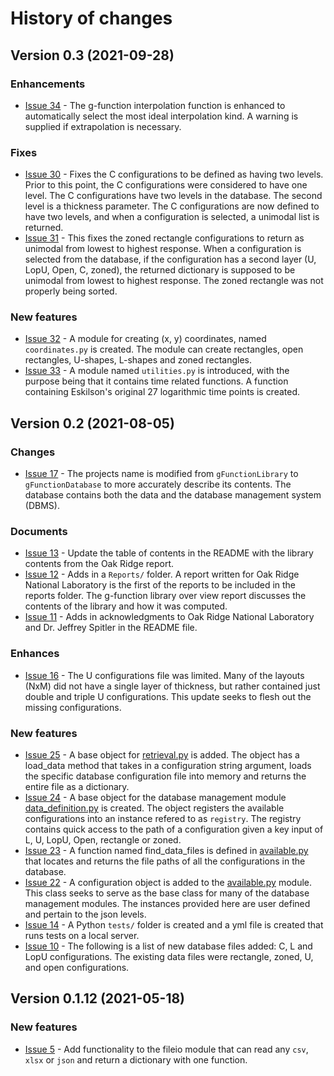 # History of changes

## Version 0.3 (2021-09-28)

### Enhancements

- [Issue 34](https://github.com/j-c-cook/gFunctionDatabase/issues/34) - The g-function interpolation function is enhanced to automatically select the most ideal interpolation kind. A warning is supplied if extrapolation is necessary. 

### Fixes

- [Issue 30](https://github.com/j-c-cook/gFunctionDatabase/issues/30) - Fixes the C configurations to be defined as having two levels. Prior to this point, the C configurations were considered to have one level. The C configurations have two levels in the database. The second level is a thickness parameter. The C configurations are now defined to have two levels, and when a configuration is selected, a unimodal list is returned.
- [Issue 31](https://github.com/j-c-cook/gFunctionDatabase/issues/31) - This fixes the zoned rectangle configurations to return as unimodal from lowest to highest response. When a configuration is selected from the database, if the configuration has a second layer (U, LopU, Open, C, zoned), the returned dictionary is supposed to be unimodal from lowest to highest response. The zoned rectangle was not properly being sorted.

### New features
- [Issue 32](https://github.com/j-c-cook/gFunctionDatabase/issues/32) - A module for creating (x, y) coordinates, named `coordinates.py` is created. The module can create rectangles, open rectangles, U-shapes, L-shapes and zoned rectangles.
- [Issue 33](https://github.com/j-c-cook/gFunctionDatabase/issues/33) - A module named `utilities.py` is introduced, with the purpose being that it contains time related functions. A function containing Eskilson's original 27 logarithmic time points is created.

## Version 0.2 (2021-08-05)

### Changes

- [Issue 17](https://github.com/j-c-cook/gFunctionLibrary/issues/17) - The projects name is modified from `gFunctionLibrary` to `gFunctionDatabase` to more accurately describe its contents. The database contains both the data and the database management system (DBMS).

### Documents

- [Issue 13](https://github.com/j-c-cook/gFunctionLibrary/issues/13) - Update the table of contents in the README with the library contents from the Oak Ridge report.
- [Issue 12](https://github.com/j-c-cook/gFunctionLibrary/issues/12) - Adds in a `Reports/` folder. A report written for Oak Ridge National Laboratory is the first of the reports to be included in the reports folder. The g-function library over view report discusses the contents of the library and how it was computed.
- [Issue 11](https://github.com/j-c-cook/gFunctionLibrary/issues/11) - Adds in acknowledgments to Oak Ridge National Laboratory and Dr. Jeffrey Spitler in the README file.

### Enhances

- [Issue 16](https://github.com/j-c-cook/gFunctionDatabase/issues/16) - The U configurations file was limited. Many of the layouts (NxM) did not have a single layer of thickness, but rather contained just double and triple U configurations. This update seeks to flesh out the missing configurations.

### New features

- [Issue 25](https://github.com/j-c-cook/gFunctionDatabase/issues/25) - A base object for [retrieval.py](https://github.com/j-c-cook/gFunctionDatabase/tree/main/gFunctionDatabase/Management/retrieval.py) is added. The object has a load_data method that takes in a configuration string argument, loads the specific database configuration file into memory and returns the entire file as a dictionary.
- [Issue 24](https://github.com/j-c-cook/gFunctionDatabase/issues/24) - A base object for the database management module [data_definition.py](https://github.com/j-c-cook/gFunctionDatabase/tree/main/gFunctionDatabase/Management/data_definition.py) is created. The object registers the available configurations into an instance refered to as `registry`. The registry contains quick access to the path of a configuration given a key input of L, U, LopU, Open, rectangle or zoned.  
- [Issue 23](https://github.com/j-c-cook/gFunctionDatabase/issues/23) - A function named find_data_files is defined in [available.py](https://github.com/j-c-cook/gFunctionDatabase/tree/main/gFunctionDatabase/Database/available.py) that locates and returns the file paths of all the configurations in the database.
- [Issue 22](https://github.com/j-c-cook/gFunctionDatabase/issues/22) - A configuration object is added to the [available.py](https://github.com/j-c-cook/gFunctionDatabase/tree/main/gFunctionDatabase/Database/available.py) module. This class seeks to serve as the base class for many of the database management modules. The instances provided here are user defined and pertain to the json levels.
- [Issue 14](https://github.com/j-c-cook/gFunctionLibrary/issues/14) - A Python `tests/` folder is created and a yml file is created that runs tests on a local server.
- [Issue 10](https://github.com/j-c-cook/gFunctionDatabase/issues/10) - The following is a list of new database files added: C, L and LopU configurations. The existing data files were rectangle, zoned, U, and open configurations.

## Version 0.1.12 (2021-05-18)

### New features

- [Issue 5](https://github.com/j-c-cook/gFunctionLibrary/issues/5) - Add functionality to the fileio module that can read any `csv`, `xlsx` or `json` and return a dictionary with one function.
